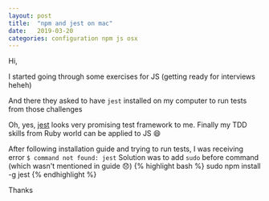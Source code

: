 ```yaml
---
layout: post
title:  "npm and jest on mac"
date:   2019-03-20 
categories: configuration npm js osx
---
```

Hi,

I started going through some exercises for JS (getting ready for interviews heheh)

And there they asked to have `jest` installed on my computer to run tests from those challenges

Oh, yes, [jest](https://jestjs.io/docs/en/getting-started.html) looks very promising test framework to me. Finally my TDD skills from Ruby world can be applied to JS 😄   

After following installation guide and trying to run tests, I was receiving error `$ command not found: jest` 
Solution was to add `sudo` before command (which wasn't mentioned in guide 😞)
{% highlight bash %}
sudo npm install -g jest
{% endhighlight %}

Thanks